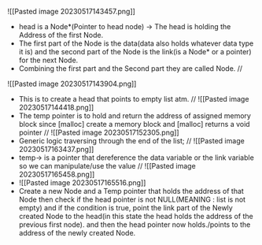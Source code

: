 

![[Pasted image 20230517143457.png]]
- head is a Node*(Pointer to head node) -> The head is holding the Address of the first Node.
-  The first part of the Node is the data(data also holds whatever data type it is) and the second part of the Node is the link(is a Node* or a pointer) for the next Node.
- Combining the first part and the Second part they are called Node.
//

![[Pasted image 20230517143904.png]]
- This is to create a head that points to empty list atm.
//
![[Pasted image 20230517144418.png]]
- The temp pointer is to hold and return  the address of assigned memory block since [malloc]  create a memory block and [malloc] returns a void pointer
//
![[Pasted image 20230517152305.png]]
- Generic logic traversing through the end of the list;
//
![[Pasted image 20230517163437.png]]
- temp-> is a pointer that dereference the data variable or the link variable so we can manipulate/use the value
//
![[Pasted image 20230517165458.png]]
- ![[Pasted image 20230517165516.png]]
- Create a new Node and a Temp pointer that holds the address of that Node
then check if the head pointer is not NULL(MEANING : list is not empty) and if the condition is true, point the link part of the Newly created Node to the head(in this state the head holds the address of the previous first node). and then the head pointer now holds./points to the address of the newly created Node.